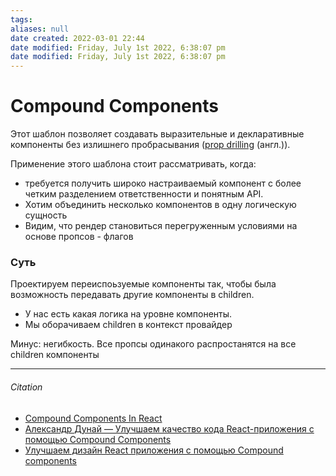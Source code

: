 ```yaml
---
tags: 
aliases: null
date created: 2022-03-01 22:44
date modified: Friday, July 1st 2022, 6:38:07 pm
date modified: Friday, July 1st 2022, 6:38:07 pm
---
```


# Compound Components

Этот шаблон позволяет создавать выразительные и декларативные компоненты без излишнего пробрасывания ([prop drilling](https://kentcdodds.com/blog/prop-drilling) (англ.)). 

Применение этого шаблона стоит рассматривать, когда:

- требуется получить широко настраиваемый компонент с более четким разделением ответственности и понятным API.
- Хотим объединить несколько компонентов в одну логическую сущность
- Видим, что рендер становиться перегруженным условиями на основе пропсов - флагов

### Суть

Проектируем переиспоьзуемые компоненты так, чтобы была возможность передавать другие компоненты в children.
- У нас есть какая логика на уровне компоненты.
- Мы оборачиваем children в контекст провайдер

Минус: негибкость. Все пропсы одинакого распростанятся на все children компоненты

---

###### Citation

- [Compound Components In React](https://www.smashingmagazine.com/2021/08/compound-components-react/)
- [Александр Дунай — Улучшаем качество кода React-приложения с помощью Compound Components](https://www.youtube.com/watch?v=4BByJUk5x7M)
- [Улучшаем дизайн React приложения с помощью Compound components](https://habr.com/ru/company/alfa/blog/647013/)
